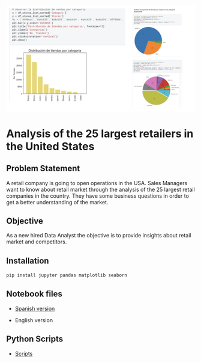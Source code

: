 ![single](/single.jpeg)

# Analysis of the 25 largest retailers in the United States


## Problem Statement

A retail company is going to open operations in the USA. Sales Managers want to know about retail market through the analysis of the 25 largest retail companies in the country. They have some business questions in order to get a better understanding of the market.

## Objective
As a new hired Data Analyst the objective is to provide insights about retail market and competitors.

## Installation
```bash
pip install jupyter pandas matplotlib seaborn
```
## Notebook files
* [Spanish version](https://deepnote.com/workspace/r3card0-89c00ed9-4a2b-42ab-8ae8-921d58ea62ec/project/Proyecto-Datacademy-65c713ba-14d4-4d31-bc27-e023f18c8bec/%2FData-Academy-Project%2Fproyecto_datacademy.ipynb)

* English version

## Python Scripts
* [Scripts](https://github.com/r3card0/Data-Academy-Project/tree/main/scripts)
<!-- ## Business Questions

1. Who is the largest seller?
2. What is the average number of sales produced by the retailers without counting the 3. largest seller?
4. How many sales do most retailers produce?
5. How many stores do most retailers have?
6. Is the number of stores of each retailer related to their sales?
7. What is the range of sales?
8. What is the number of stores from largest 5 companies?
9. What is the category that produces more sales?
10. Which company produces the most sales based on its number of stores?
11. Which companies sell exclusively online?
12. What is the sales average in retail market? -->